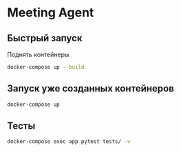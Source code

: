 # Meeting Agent

## Быстрый запуск

Поднять контейнеры

```bash
docker-compose up --build
```
## Запуск уже созданных контейнеров

```bash
docker-compose up
```

## Тесты
```bash
docker-compose exec app pytest tests/ -v
```
